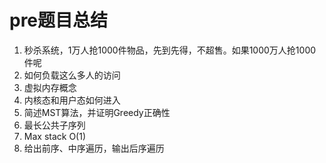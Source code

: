 # pre题目总结

1. 秒杀系统，1万人抢1000件物品，先到先得，不超售。如果1000万人抢1000件呢
2. 如何负载这么多人的访问
3. 虚拟内存概念
4. 内核态和用户态如何进入
5. 简述MST算法，并证明Greedy正确性
6. 最长公共子序列
7. Max stack O(1)
8. 给出前序、中序遍历，输出后序遍历
